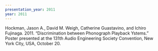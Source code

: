 ```yaml
---
presentation_year: 2011
year: 2011
---
```


Hockman, Jason A., David M. Weigh, Catherine Guastavino, and Ichiro Fujinaga. 2011. “Discrimination between Phonograph Playback Ystems.” Poster presented at the 131th Audio Engineering Society Convention, New York City, USA, October 20.